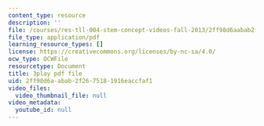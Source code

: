 ```yaml
---
content_type: resource
description: ''
file: /courses/res-tll-004-stem-concept-videos-fall-2013/2ff98d6aabab2f2675181916eaccfaf1_XR_0k8JIawY.pdf
file_type: application/pdf
learning_resource_types: []
license: https://creativecommons.org/licenses/by-nc-sa/4.0/
ocw_type: OCWFile
resourcetype: Document
title: 3play pdf file
uid: 2ff98d6a-abab-2f26-7518-1916eaccfaf1
video_files:
  video_thumbnail_file: null
video_metadata:
  youtube_id: null
---
```

